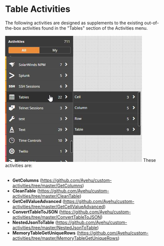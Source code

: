 <h1>Table Activities</h1>
The following activities are designed as supplements to the existing out-of-the-box activities found in the "Tables" section of the Activities menu.
<br><br>
<img src="https://raw.githubusercontent.com/Ayehu/custom-activities/master/Tables/images/table_menu.jpg">
These activities are:
<br><br>
<ul>
  <li><b>GetColumns</b> (<a href="https://github.com/Ayehu/custom-activities/tree/master/GetColumns">https://github.com/Ayehu/custom-activities/tree/master/GetColumns</a>)</li>
  <li><b>CleanTable</b> (<a href="https://github.com/Ayehu/custom-activities/tree/master/CleanTable">https://github.com/Ayehu/custom-activities/tree/master/CleanTable</a>)</li>
  <li><b>GetCellValueAdvanced</b> (<a href="https://github.com/Ayehu/custom-activities/tree/master/GetCellValueAdvanced">https://github.com/Ayehu/custom-activities/tree/master/GetCellValueAdvanced</a>)</li>
  <li><b>ConvertTableToJSON</b> (<a href="https://github.com/Ayehu/custom-activities/tree/master/ConvertTableToJSON">https://github.com/Ayehu/custom-activities/tree/master/ConvertTableToJSON</a>)</li>
  <li><b>NestedJsonToTable</b> (<a href="https://github.com/Ayehu/custom-activities/tree/master/NestedJsonToTable">https://github.com/Ayehu/custom-activities/tree/master/NestedJsonToTable</a>)</li>
  <li><b>MemoryTableGetUniqueRows</b> (<a href="https://github.com/Ayehu/custom-activities/tree/master/MemoryTableGetUniqueRows">https://github.com/Ayehu/custom-activities/tree/master/MemoryTableGetUniqueRows</a>)
</ul>
